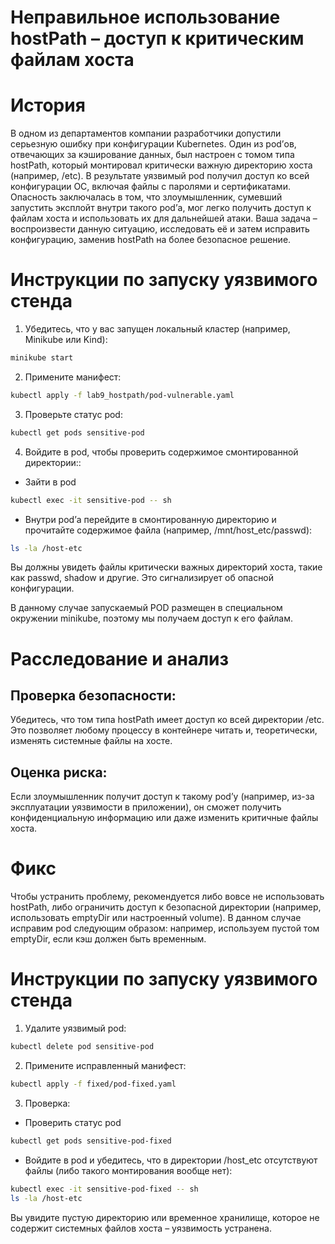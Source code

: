 # Неправильное использование hostPath – доступ к критическим файлам хоста
# История

В одном из департаментов компании разработчики допустили серьезную ошибку при конфигурации Kubernetes. Один из pod’ов, отвечающих за кэширование данных, был настроен с томом типа hostPath, который монтировал критически важную директорию хоста (например, /etc). В результате уязвимый pod получил доступ ко всей конфигурации ОС, включая файлы с паролями и сертификатами. Опасность заключалась в том, что злоумышленник, сумевший запустить эксплойт внутри такого pod’а, мог легко получить доступ к файлам хоста и использовать их для дальнейшей атаки. Ваша задача – воспроизвести данную ситуацию, исследовать её и затем исправить конфигурацию, заменив hostPath на более безопасное решение.

# Инструкции по запуску уязвимого стенда
1. Убедитесь, что у вас запущен локальный кластер (например, Minikube или Kind):
```sh
minikube start
```

2. Примените манифест:
```sh
kubectl apply -f lab9_hostpath/pod-vulnerable.yaml
```

3. Проверьте статус pod:
```sh
kubectl get pods sensitive-pod
```

4. Войдите в pod, чтобы проверить содержимое смонтированной директории::
- Зайти в pod
```sh
kubectl exec -it sensitive-pod -- sh
```
- Внутри pod’а перейдите в смонтированную директорию и прочитайте содержимое файла (например, /mnt/host_etc/passwd):
```sh
ls -la /host-etc
```
Вы должны увидеть файлы критически важных директорий хоста, такие как passwd, shadow и другие. Это сигнализирует об опасной конфигурации.

В данному случае запускаемый POD размещен в специальном окружении minikube, поэтому мы получаем доступ к его файлам.

# Расследование и анализ

## Проверка безопасности:
Убедитесь, что том типа hostPath имеет доступ ко всей директории /etc. Это позволяет любому процессу в контейнере читать и, теоретически, изменять системные файлы на хосте.

## Оценка риска:
Если злоумышленник получит доступ к такому pod’у (например, из-за эксплуатации уязвимости в приложении), он сможет получить конфиденциальную информацию или даже изменить критичные файлы хоста.

# Фикс
Чтобы устранить проблему, рекомендуется либо вовсе не использовать hostPath, либо ограничить доступ к безопасной директории (например, использовать emptyDir или настроенный volume). В данном случае исправим pod следующим образом: например, используем пустой том emptyDir, если кэш должен быть временным.

# Инструкции по запуску уязвимого стенда
1. Удалите уязвимый pod:
```sh
kubectl delete pod sensitive-pod
```

2. Примените исправленный манифест:
```sh
kubectl apply -f fixed/pod-fixed.yaml
```
3. Проверка:
- Проверить статус pod
```sh
kubectl get pods sensitive-pod-fixed
```

- Войдите в pod и убедитесь, что в директории /host_etc отсутствуют файлы (либо такого монтирования вообще нет):
```sh
kubectl exec -it sensitive-pod-fixed -- sh
ls -la /host-etc
```
Вы увидите пустую директорию или временное хранилище, которое не содержит системных файлов хоста – уязвимость устранена.
